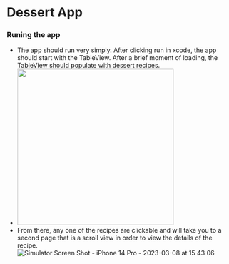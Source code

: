 # Dessert App

### Runing the app
- The app should run very simply. After clicking run in xcode, the app should start with the TableView. After a brief moment of loading, the TableView should populate with dessert recipes. 
- <img src="https://user-images.githubusercontent.com/99748662/223873476-02322146-63c8-4b9c-9c03-36e8f4decdc7.png" width="350">
- From there, any one of the recipes are clickable and will take you to a second page that is a scroll view in order to view the details of the recipe. ![Simulator Screen Shot - iPhone 14 Pro - 2023-03-08 at 15 43 06](https://user-images.githubusercontent.com/99748662/223873844-9ab0b237-7e96-4cee-9531-92b85a686cd8.png)
